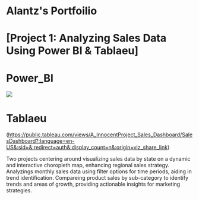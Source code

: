 # Alantz's Portfoilio

# [Project 1: Analyzing Sales Data Using Power BI & Tablaeu]
# Power_BI
[<img src="https://ibb.co/Y23CCwP">](https://project.novypro.com/QoM1qL)


# Tablaeu
 (https://public.tableau.com/views/A_InnocentProject_Sales_Dashboard/SalesDashboard?:language=en-US&:sid=&:redirect=auth&:display_count=n&:origin=viz_share_link)

Two projects centering around visualizing sales data by state on a dynamic and interactive choropleth map, enhancing regional sales strategy.
Analyzings monthly sales data using filter options for time periods, aiding in trend identification.
Compareing product sales by sub-category to identify trends and areas of growth, providing actionable insights for marketing strategies.



